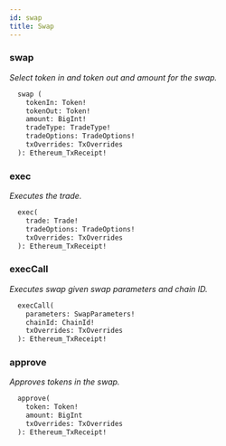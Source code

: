 ```yaml
---
id: swap
title: Swap
---
```


### swap

_Select token in and token out and amount for the swap._

```graphql
  swap (
    tokenIn: Token!
    tokenOut: Token!
    amount: BigInt!
    tradeType: TradeType!
    tradeOptions: TradeOptions!
    txOverrides: TxOverrides
  ): Ethereum_TxReceipt!
```

### exec

_Executes the trade._

```graphql
  exec(
    trade: Trade!
    tradeOptions: TradeOptions!
    txOverrides: TxOverrides
  ): Ethereum_TxReceipt!
```

### execCall

_Executes swap given swap parameters and chain ID._

```graphql
  execCall(
    parameters: SwapParameters!
    chainId: ChainId!
    txOverrides: TxOverrides
  ): Ethereum_TxReceipt!
```

### approve

_Approves tokens in the swap._

```graphql
  approve(
    token: Token!
    amount: BigInt
    txOverrides: TxOverrides
  ): Ethereum_TxReceipt!
```
